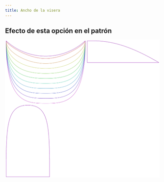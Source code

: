 ```yaml
---
title: Ancho de la visera
---
```



## Efecto de esta opción en el patrón
![Esta imagen muestra el efecto de esta opción superponiendo varias variantes que tienen un valor diferente para esta opción](holmes_brimwidth_sample.svg "Efecto de esta opción en el patrón")